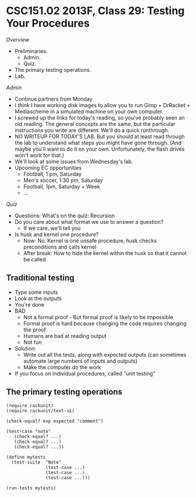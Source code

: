 CSC151.02 2013F, Class 29: Testing Your Procedures
==================================================

_Overview_

* Preliminaries.
    * Admin.
    * Quiz.
* The primary testing operations.
* Lab.

_Admin_

* Continue partners from Monday
* I *think* I have working disk images to allow you to run Gimp + 
  DrRacket + Mediascheme in a simulated machine on your own computer.
* I screwed up the links for today's reading, so you've probably seen an old
  reading.  The general concepts are the same, but the particular instructions
  you write are different.  We'll do a quick runthrough.
* NO WRITEUP FOR TODAY'S LAB.  But you should at least read through the lab to
  understand what steps you might have gone through.  (And maybe you'll want
  to do it on your own.  Unfortunately, the flash drives won't work for that.)
* We'll look at some issues from Wednesday's lab.
* Upcoming EC opportunities
    * Football, 1 pm, Saturday
    * Men's soccer, 1:30 pm, Saturday
    * Football, 1pm, Saturday + Week
    * ...

_Quiz_

* Questions: What's on the quiz: Recursion
* Do you care about what format we use to answer a question?
    * If we care, we'll tell you
* Is husk and kernel one procedure?
    * Now: No.  Kernel is one unsafe procedure, husk checks preconditions
      and calls kernel
    * After break: How to hide the kernel within the husk so that it
      cannot be called

Traditional testing
-------------------

* Type some inputs
* Look at the outputs
* You're done
* BAD
    * Not a formal proof - But formal proof is likely to be impossible
    * Formal proof is hard because changing the code requires changing the proof
    * Humans are bad at reading output
    * Not fun
* Solution:
    * Write out all the tests, along with expected outputs
      (can sometimes automate large numbers of inputs and outputs)
    * Make the computer do the work
* If you focus on individual procedures, called "unit testing"

The primary testing operations
------------------------------

    (require rackunit)
    (require rackunit/text-ui)

    (check-equal? exp expected "comment")

    (test-case "note"
       (check-equal? ...)
       (check-equal? ...)
       (check-equal? ...))
    
    (define mytests
      (test-suite  "Note"
                   (test-case ...)
                   (test-case ...)
                   (test-case ...)))

    (run-tests mytests)
